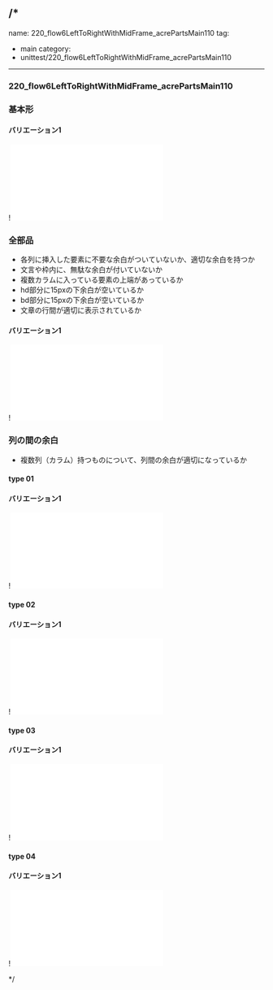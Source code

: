 /*
---
name: 220_flow6LeftToRightWithMidFrame_acrePartsMain110
tag:
  - main
category:
  - unittest/220_flow6LeftToRightWithMidFrame_acrePartsMain110
---

### 220_flow6LeftToRightWithMidFrame_acrePartsMain110
### 基本形

#### バリエーション1

!![220_flow6LeftToRightWithMidFrame_acrePartsMain110_01basic_1.html](./html/220_flow6LeftToRightWithMidFrame_acrePartsMain110/220_flow6LeftToRightWithMidFrame_acrePartsMain110_01basic_1.html)

### 全部品
- 各列に挿入した要素に不要な余白がついていないか、適切な余白を持つか
- 文言や枠内に、無駄な余白が付いていないか
- 複数カラムに入っている要素の上端があっているか
- hd部分に15pxの下余白が空いているか
- bd部分に15pxの下余白が空いているか
- 文章の行間が適切に表示されているか

#### バリエーション1

!![220_flow6LeftToRightWithMidFrame_acrePartsMain110_02all_1.html](./html/220_flow6LeftToRightWithMidFrame_acrePartsMain110/220_flow6LeftToRightWithMidFrame_acrePartsMain110_02all_1.html)

### 列の間の余白
- 複数列（カラム）持つものについて、列間の余白が適切になっているか

#### type 01
#### バリエーション1

!![220_flow6LeftToRightWithMidFrame_acrePartsMain110_f08_01_1.html](./html/220_flow6LeftToRightWithMidFrame_acrePartsMain110/220_flow6LeftToRightWithMidFrame_acrePartsMain110_f08_01_1.html)

#### type 02
#### バリエーション1

!![220_flow6LeftToRightWithMidFrame_acrePartsMain110_f08_02_1.html](./html/220_flow6LeftToRightWithMidFrame_acrePartsMain110/220_flow6LeftToRightWithMidFrame_acrePartsMain110_f08_02_1.html)

#### type 03
#### バリエーション1

!![220_flow6LeftToRightWithMidFrame_acrePartsMain110_f08_03_1.html](./html/220_flow6LeftToRightWithMidFrame_acrePartsMain110/220_flow6LeftToRightWithMidFrame_acrePartsMain110_f08_03_1.html)

#### type 04
#### バリエーション1

!![220_flow6LeftToRightWithMidFrame_acrePartsMain110_f08_04_1.html](./html/220_flow6LeftToRightWithMidFrame_acrePartsMain110/220_flow6LeftToRightWithMidFrame_acrePartsMain110_f08_04_1.html)

*/
